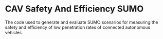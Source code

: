 # CAV Safety And Efficiency SUMO

The code used to generate and evaluate SUMO scenarios for measuring the safety and efficiency of low penetration rates of connected autonomous vehicles.

